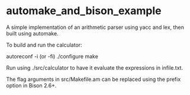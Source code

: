 # automake_and_bison_example
A simple implementation of an arithmetic parser using yacc and lex, then built using automake.

To build and run the calculator:

autoreconf -i (or -fi)
./configure
make

Run using ./src/calculator to have it evaluate the expressions in infile.txt.

The flag arguments in src/Makefile.am can be replaced using the prefix option in Bison 2.6+.

